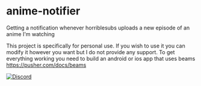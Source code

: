 # anime-notifier
Getting a notification whenever horriblesubs uploads a new episode of an anime I'm watching


This project is specifically for personal use. If you wish to use it you can modify it however you want but I do not provide any support. To get everything working you need to build an android or ios app that uses beams https://pusher.com/docs/beams


[![Discord](https://discordapp.com/api/guilds/240059867744698368/embed.png?style=banner3)](https://discord.gg/p895czC)